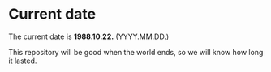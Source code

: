 # Current date

The current date is **1988.10.22.** (YYYY.MM.DD.)

This repository will be good when the world ends, so we will know how long it lasted.